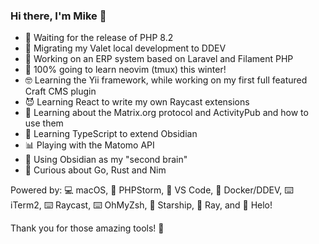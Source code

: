 ### Hi there, I'm Mike 👋

- 🐘 Waiting for the release of PHP 8.2
- 🐳 Migrating my Valet local development to DDEV
- 🔭 Working on an ERP system based on Laravel and Filament PHP
- 🤯 100% going to learn neovim (tmux) this winter!
- 🤓 Learning the Yii framework, while working on my first full featured Craft CMS plugin
- 😈 Learning React to write my own Raycast extensions
- 💬 Learning about the Matrix.org protocol and ActivityPub and how to use them
- 📘 Learning TypeScript to extend Obsidian
- 📊 Playing with the Matomo API
- 🧠 Using Obsidian as my "second brain"
- 🤔 Curious about Go, Rust and Nim

Powered by: 💻 macOS, 🐘 PHPStorm, 🐹 VS Code, 🐋 Docker/DDEV, ⌨️ iTerm2, ⌨️ Raycast, ⌨️ OhMyZsh, 🚀 Starship, 🐛 Ray, and 📧 Helo! 

Thank you for those amazing tools! 🏅
